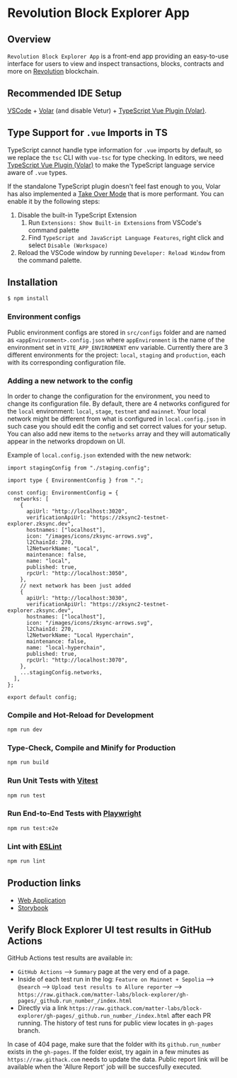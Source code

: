 # Revolution Block Explorer App
## Overview
`Revolution Block Explorer App` is a front-end app providing an easy-to-use interface for users to view and inspect transactions, blocks, contracts and more on [Revolution](https://zksync.io) blockchain.

## Recommended IDE Setup

[VSCode](https://code.visualstudio.com/) + [Volar](https://marketplace.visualstudio.com/items?itemName=johnsoncodehk.volar) (and disable Vetur) + [TypeScript Vue Plugin (Volar)](https://marketplace.visualstudio.com/items?itemName=johnsoncodehk.vscode-typescript-vue-plugin).

## Type Support for `.vue` Imports in TS

TypeScript cannot handle type information for `.vue` imports by default, so we replace the `tsc` CLI with `vue-tsc` for type checking. In editors, we need [TypeScript Vue Plugin (Volar)](https://marketplace.visualstudio.com/items?itemName=johnsoncodehk.vscode-typescript-vue-plugin) to make the TypeScript language service aware of `.vue` types.

If the standalone TypeScript plugin doesn't feel fast enough to you, Volar has also implemented a [Take Over Mode](https://github.com/johnsoncodehk/volar/discussions/471#discussioncomment-1361669) that is more performant. You can enable it by the following steps:

1. Disable the built-in TypeScript Extension
    1) Run `Extensions: Show Built-in Extensions` from VSCode's command palette
    2) Find `TypeScript and JavaScript Language Features`, right click and select `Disable (Workspace)`
2. Reload the VSCode window by running `Developer: Reload Window` from the command palette.

## Installation

```bash
$ npm install
```

### Environment configs
Public environment configs are stored in `src/configs` folder and are named as `<appEnvironment>.config.json` where `appEnvironment` is the name of the environment set in `VITE_APP_ENVIRONMENT` env variable.
Currently there are 3 different environments for the project: `local`, `staging` and `production`, each with its corresponding configuration file.

### Adding a new network to the config
In order to change the configuration for the environment, you need to change its configuration file. By default, there are 4 networks configured for the `local` environment: `local`, `stage`, `testnet` and `mainnet`. Your local network might be different from what is configured in `local.config.json` in such case you should edit the config and set correct values for your setup. You can also add new items to the `networks` array and they will automatically appear in the networks dropdown on UI. 

Example of `local.config.json` extended with the new network:

```
import stagingConfig from "./staging.config";

import type { EnvironmentConfig } from ".";

const config: EnvironmentConfig = {
  networks: [
    {
      apiUrl: "http://localhost:3020",
      verificationApiUrl: "https://zksync2-testnet-explorer.zksync.dev",
      hostnames: ["localhost"],
      icon: "/images/icons/zksync-arrows.svg",
      l2ChainId: 270,
      l2NetworkName: "Local",
      maintenance: false,
      name: "local",
      published: true,
      rpcUrl: "http://localhost:3050",
    },
    // next network has been just added
    {
      apiUrl: "http://localhost:3030",
      verificationApiUrl: "https://zksync2-testnet-explorer.zksync.dev",
      hostnames: ["localhost"],
      icon: "/images/icons/zksync-arrows.svg",
      l2ChainId: 270,
      l2NetworkName: "Local Hyperchain",
      maintenance: false,
      name: "local-hyperchain",
      published: true,
      rpcUrl: "http://localhost:3070",
    },
    ...stagingConfig.networks,
  ],
};

export default config;
```

### Compile and Hot-Reload for Development

```sh
npm run dev
```

### Type-Check, Compile and Minify for Production

```sh
npm run build
```

### Run Unit Tests with [Vitest](https://vitest.dev/)

```sh
npm run test
```

### Run End-to-End Tests with [Playwright](https://www.playwright.io/)

```sh
npm run test:e2e
```

### Lint with [ESLint](https://eslint.org/)

```sh
npm run lint
```

## Production links
 - [Web Application](https://explorer.zksync.io)
 - [Storybook](https://storybook-scan-v2.zksync.dev)


## Verify Block Explorer UI test results in GitHub Actions
GitHub Actions test results are available in:

- `GitHub Actions` --> `Summary` page at the very end of a page.
- Inside of each test run in the log: `Feature on Mainnet + Sepolia` --> `@search` --> `Upload test results to Allure reporter` --> `https://raw.githack.com/matter-labs/block-explorer/gh-pages/_github.run_number_/index.html`
- Directly via a link `https://raw.githack.com/matter-labs/block-explorer/gh-pages/_github.run_number_/index.html` after each PR running. The history of test runs for public view locates in `gh-pages` branch.

In case of 404 page, make sure that the folder with its `github.run_number` exists in the `gh-pages`. If the folder exist, try again in a few minutes as `https://raw.githack.com` needs to update the data. Public report link will be available when the 'Allure Report' job will be succesfully executed.
